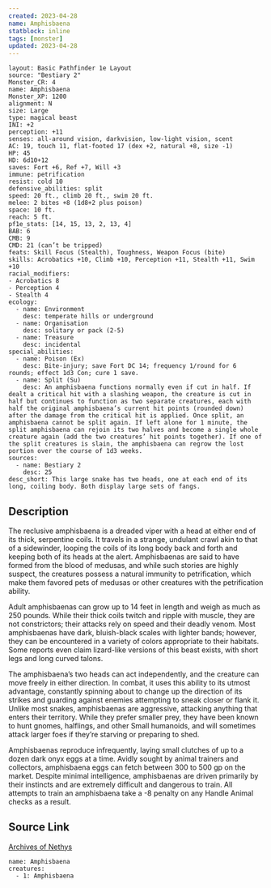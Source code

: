 ```yaml
---
created: 2023-04-28
name: Amphisbaena
statblock: inline
tags: [monster]
updated: 2023-04-28
---
```

```statblock
layout: Basic Pathfinder 1e Layout
source: "Bestiary 2"
Monster_CR: 4
name: Amphisbaena
Monster_XP: 1200
alignment: N
size: Large
type: magical beast
INI: +2
perception: +11
senses: all-around vision, darkvision, low-light vision, scent
AC: 19, touch 11, flat-footed 17 (dex +2, natural +8, size -1)
HP: 45
HD: 6d10+12
saves: Fort +6, Ref +7, Will +3
immune: petrification
resist: cold 10
defensive_abilities: split
speed: 20 ft., climb 20 ft., swim 20 ft.
melee: 2 bites +8 (1d8+2 plus poison)
space: 10 ft.
reach: 5 ft.
pf1e_stats: [14, 15, 13, 2, 13, 4]
BAB: 6
CMB: 9
CMD: 21 (can’t be tripped)
feats: Skill Focus (Stealth), Toughness, Weapon Focus (bite)
skills: Acrobatics +10, Climb +10, Perception +11, Stealth +11, Swim +10
racial_modifiers:
- Acrobatics 8
- Perception 4
- Stealth 4
ecology:
  - name: Environment
    desc: temperate hills or underground
  - name: Organisation
    desc: solitary or pack (2-5)
  - name: Treasure
    desc: incidental
special_abilities:
  - name: Poison (Ex)
    desc: Bite-injury; save Fort DC 14; frequency 1/round for 6 rounds; effect 1d3 Con; cure 1 save.
  - name: Split (Su)
    desc: An amphisbaena functions normally even if cut in half. If dealt a critical hit with a slashing weapon, the creature is cut in half but continues to function as two separate creatures, each with half the original amphisbaena’s current hit points (rounded down) after the damage from the critical hit is applied. Once split, an amphisbaena cannot be split again. If left alone for 1 minute, the split amphisbaena can rejoin its two halves and become a single whole creature again (add the two creatures’ hit points together). If one of the split creatures is slain, the amphisbaena can regrow the lost portion over the course of 1d3 weeks.
sources:
  - name: Bestiary 2
    desc: 25
desc_short: This large snake has two heads, one at each end of its long, coiling body. Both display large sets of fangs. 
```
## Description
The reclusive amphisbaena is a dreaded viper with a head at either end of its thick, serpentine coils. It travels in a strange, undulant crawl akin to that of a sidewinder, looping the coils of its long body back and forth and keeping both of its heads at the alert. Amphisbaenas are said to have formed from the blood of medusas, and while such stories are highly suspect, the creatures possess a natural immunity to petrification, which make them favored pets of medusas or other creatures with the petrification ability. 

Adult amphisbaenas can grow up to 14 feet in length and weigh as much as 250 pounds. While their thick coils twitch and ripple with muscle, they are not constrictors; their attacks rely on speed and their deadly venom. Most amphisbaenas have dark, bluish-black scales with lighter bands; however, they can be encountered in a variety of colors appropriate to their habitats. Some reports even claim lizard-like versions of this beast exists, with short legs and long curved talons. 

The amphisbaena’s two heads can act independently, and the creature can move freely in either direction. In combat, it uses this ability to its utmost advantage, constantly spinning about to change up the direction of its strikes and guarding against enemies attempting to sneak closer or flank it. Unlike most snakes, amphisbaenas are aggressive, attacking anything that enters their territory. While they prefer smaller prey, they have been known to hunt gnomes, halflings, and other Small humanoids, and will sometimes attack larger foes if they’re starving or preparing to shed. 

Amphisbaenas reproduce infrequently, laying small clutches of up to a dozen dark onyx eggs at a time. Avidly sought by animal trainers and collectors, amphisbaena eggs can fetch between 300 to 500 gp on the market. Despite minimal intelligence, amphisbaenas are driven primarily by their instincts and are extremely difficult and dangerous to train. All attempts to train an amphisbaena take a -8 penalty on any Handle Animal checks as a result.
## Source Link
[Archives of Nethys](https://aonprd.com/MonsterDisplay.aspx?ItemName=Amphisbaena)
```encounter-table
name: Amphisbaena
creatures:
  - 1: Amphisbaena
```

